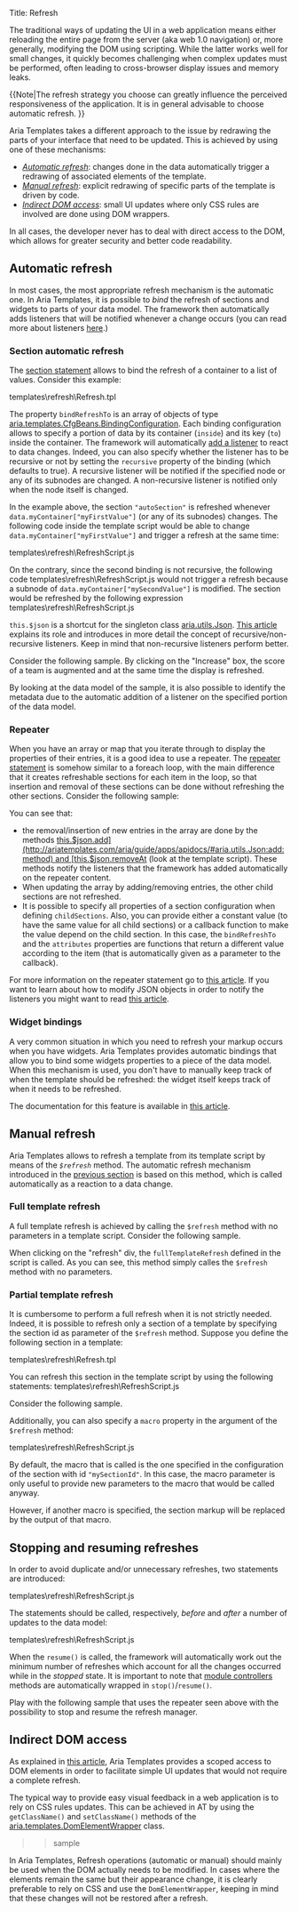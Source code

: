 Title: Refresh


The traditional ways of updating the UI in a web application means either reloading the entire page from the server (aka web 1.0 navigation) or, more generally, modifying the DOM using scripting.  While the latter works well for small changes, it quickly becomes challenging when complex updates must be performed, often leading to cross-browser display issues and memory leaks.

{{Note|The refresh strategy you choose can greatly influence the perceived responsiveness of the application. It is in general advisable to choose automatic refresh.
}}

Aria Templates takes a different approach to the issue by redrawing the parts of your interface that need to be updated.  This is achieved by using one of these mechanisms:
* *[Automatic refresh](#Automatic_refresh)*: changes done in the data automatically trigger a redrawing of associated elements of the template.
* *[Manual refresh](#Manual_refresh)*: explicit redrawing of specific parts of the template is driven by code.
* *[Indirect DOM access](#Indirect_DOM_access)*: small UI updates where only CSS rules are involved are done using DOM wrappers.

In all cases, the developer never has to deal with direct access to the DOM, which allows for greater security and better code readability.

## Automatic refresh

In most cases, the most appropriate refresh mechanism is the automatic one. In Aria Templates, it is possible to *bind* the refresh of sections and widgets to parts of your data model. The framework then automatically adds listeners that will be notified whenever a change occurs (you can read more about listeners [here](Helpers#JSON_Helper).)

### Section automatic refresh

The [section statement](Writing_Templates#section) allows to bind the refresh of a container to a list of values. Consider this example: 

<srcinclude tag="sectionDefTwo" lang="at" outdent="true">templates\refresh\Refresh.tpl</srcinclude>

The property <code>bindRefreshTo</code> is an array of objects of type [aria.templates.CfgBeans.BindingConfiguration](http://ariatemplates.com/aria/guide/apps/apidocs/#aria.templates.CfgBeans:BindingConfiguration). Each binding configuration allows to specify a portion of data by its container (<code>inside</code>) and its key (<code>to</code>) inside the container. The framework will automatically [add a listener](Helpers#JSON_manipulation) to react to data changes. Indeed, you can also specify whether the listener has to be recursive or not by setting the <code>recursive</code> property of the binding (which defaults to true). A recursive listener will be notified if the specified node or any of its subnodes are changed. A non-recursive listener is notified only when the node itself is changed.

In the example above, the section <code>"autoSection"</code> is refreshed whenever <code>data.myContainer["myFirstValue"]</code> (or any of its subnodes) changes. The following code inside the template script would be able to change <code>data.myContainer["myFirstValue"]</code> and trigger a refresh at the same time:

<srcinclude tag="refreshThree" lang="at" outdent="true">templates\refresh\RefreshScript.js</srcinclude>

On the contrary, since the second binding is not recursive, the following code
<srcinclude tag="refreshFour" lang="at" outdent="true">templates\refresh\RefreshScript.js</srcinclude>
would not trigger a refresh because a subnode of <code>data.myContainer["mySecondValue"]</code> is modified. The section would be refreshed by the following expression
<srcinclude tag="refreshFive" lang="at" outdent="true">templates\refresh\RefreshScript.js</srcinclude>

<code>this.$json</code> is a shortcut for the singleton class [aria.utils.Json](http://ariatemplates.com/aria/guide/apps/apidocs/#aria.utils.Json). [This article](Helpers#JSON_manipulation) explains its role and introduces in more detail the concept of recursive/non-recursive listeners. Keep in mind that non-recursive listeners perform better.

Consider the following sample. By clicking on the "Increase" box, the score of a team is augmented and at the same time the display is refreshed.

<sample sample="templates/refresh/automatic" />

By looking at the data model of the sample, it is also possible to identify the metadata due to the automatic addition of a listener on the specified portion of the data model.

### Repeater

When you have an array or map that you iterate through to display the properties of their entries, it is a good idea to use a repeater. The [repeater statement](Writing_Templates#repeater) is somehow similar to a foreach loop, with the main difference that it creates refreshable sections for each item in the loop, so that insertion and removal of these sections can be done without refreshing the other sections. Consider the following sample:

<sample sample="templates/refresh/repeater" />

You can see that:
* the removal/insertion of new entries in the array are done by the methods [this.$json.add](http://ariatemplates.com/aria/guide/apps/apidocs/#aria.utils.Json:add:method) and [this.$json.removeAt](http://ariatemplates.com/aria/guide/apps/apidocs/#aria.utils.Json:removeAt:method) (look at the template script). These methods notify the listeners that the framework has added automatically on the repeater content.
* When updating the array by adding/removing entries, the other child sections are not refreshed.
* It is possible to specify all properties of a section configuration when defining <code>childSections</code>. Also, you can provide either a constant value (to have the same value for all child sections) or a callback function to make the value depend on the child section. In this case, the <code>bindRefreshTo</code> and the <code>attributes</code> properties are functions that return a different value according to the item (that is automatically given as a parameter to the callback).

For more information on the repeater statement go to [this article](Writing_Templates#repeater). If you want to learn about how to modify JSON objects in order to notify the listeners you might want to read [this article](Helpers#JSON_manipulation).

### Widget bindings

A very common situation in which you need to refresh your markup occurs when you have widgets. Aria Templates provides automatic bindings that allow you to bind some widgets properties to a piece of the data model. When this mechanism is used, you don't have to manually keep track of when the template should be refreshed: the widget itself keeps track of when it needs to be refreshed.

The documentation for this feature is available in [this article](Widget_Bindings).

## Manual refresh

Aria Templates allows to refresh a template from its template script by means of the *<code>$refresh</code>* method. The automatic refresh mechanism introduced in the [previous section](#Automatic_refresh) is based on this method, which is called automatically as a reaction to a data change.

### Full template refresh

A full template refresh is achieved by calling the <code>$refresh</code> method with no parameters in a template script. Consider the following sample.

<sample sample="templates/refresh/full" />

When clicking on the "refresh" div, the <code>fullTemplateRefresh</code> defined in the script is called. As you can see, this method simply calles the <code>$refresh</code> method with no parameters.

### Partial template refresh

It is cumbersome to perform a full refresh when it is not strictly needed. Indeed, it is possible to refresh only a section of a template by specifying the section id as parameter of the <code>$refresh</code> method. Suppose you define the following section in a template:

<srcinclude tag="sectionDef" lang="at" outdent="true">templates\refresh\Refresh.tpl</srcinclude>

You can refresh this section in the template script by using the following statements:
<srcinclude tag="refreshOne" lang="at" outdent="true">templates\refresh\RefreshScript.js</srcinclude>

Consider the following sample.

<sample sample="templates/refresh/partial" />

Additionally, you can also specify a <code>macro</code> property in the argument of the <code>$refresh</code> method:

<srcinclude tag="refreshTwo" lang="at" outdent="true">templates\refresh\RefreshScript.js</srcinclude>

By default, the macro that is called is the one specified in the configuration of the section with id <code>"mySectionId"</code>. In this case, the macro parameter is only useful to provide new parameters to the macro that would be called anyway.

However, if another macro is specified, the section markup will be replaced by the output of that macro.

## Stopping and resuming refreshes

In order to avoid duplicate and/or unnecessary refreshes, two statements are introduced:

<srcinclude tag="stopResumeOne" lang="at" outdent="true">templates\refresh\RefreshScript.js</srcinclude>

The statements should be called, respectively, _before_ and _after_ a number of updates to the data model:

<srcinclude tag="stopResumeTwo" lang="at" outdent="true">templates\refresh\RefreshScript.js</srcinclude>

When the <code>resume()</code> is called, the framework will automatically work out the minimum number of refreshes which account for all the changes occurred while in the <i>stopped</i> state. It is important to note that [module controllers](Controllers) methods are automatically wrapped in <code>stop()</code>/<code>resume()</code>.

Play with the following sample that uses the repeater seen above with the possibility to stop and resume the refresh manager.

<sample sample="templates/refresh/stopresume" />

## Indirect DOM access

As explained in [this article](Interactions_with_the_DOM#DOM_elements_wrappers), Aria Templates provides a scoped access to DOM elements in order to facilitate simple UI updates that would not require a complete refresh.

The typical way to provide easy visual feedback in a web application is to rely on CSS rules updates.  This can be achieved in AT by using the <code>getClassName()</code> and <code>setClassName()</code> methods of the [aria.templates.DomElementWrapper](http://ariatemplates.com/aria/guide/apps/apidocs/#aria.templates.DomElementWrapper) class.

>> sample

In Aria Templates, Refresh operations (automatic or manual) should mainly be used when the DOM actually needs to be modified.  In cases where the elements remain the same but their appearance change, it is clearly preferable to rely on CSS and use the <code>DomElementWrapper</code>, keeping in mind that these changes will not be restored after a refresh.